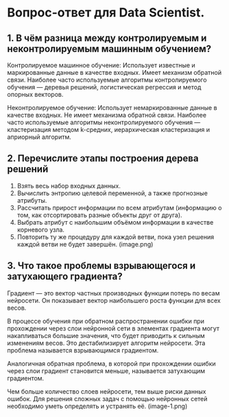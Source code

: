 # Вопрос-ответ для Data Scientist.

## 1. В чём разница между контролируемым и неконтролируемым машинным обучением?

Контролируемое машинное обучение:
Использует известные и маркированные данные в качестве входных.
Имеет механизм обратной связи.
Наиболее часто используемые алгоритмы контролируемого обучения — деревья решений, логистическая регрессия и метод опорных векторов. 

Неконтролируемое обучение:
Использует немаркированные данные в качестве входных. 
Не имеет механизма обратной связи. 
Наиболее часто используемые алгоритмы неконтролируемого обучения — кластеризация методом k-средних, иерархическая кластеризация и априорный алгоритм.

## 2. Перечислите этапы построения дерева решений

1. Взять весь набор входных данных.
2. Вычислить энтропию целевой переменной, а также прогнозные атрибуты.
3. Рассчитать прирост информации по всем атрибутам (информацию о том, как отсортировать разные объекты друг от друга).
4. Выбрать атрибут с наибольшим объёмом информации в качестве корневого узла.
5. Повторить ту же процедуру для каждой ветви, пока узел решения каждой ветви не будет завершён.
(image.png)

## 3. Что такое проблемы взрывающегося и затухающего градиента?

Градиент — это вектор частных производных функции потерь по весам нейросети. Он показывает вектор наибольшего роста функции для всех весов.

В процессе обучения при обратном распространении ошибки при прохождении через слои нейронной сети в элементах градиента могут накапливаться большие значения, что будет приводить к сильным изменениям весов. Это дестабилизирует алгоритм нейросети. Эта проблема называется взрывающимся градиентом.

Аналогичная обратная проблема, в которой при прохождении ошибки через слои градиент становится меньше, называется затухающим градиентом. 

Чем больше количество слоев нейросети, тем выше риски данных ошибок. Для решения сложных задач с помощью нейронных сетей необходимо уметь определять и устранять её.
(image-1.png)
